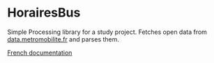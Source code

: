 # HorairesBus
Simple Processing library for a study project. Fetches open data from [data.metromobilite.fr](https://data.metromobilite.fr) and parses them.


[French documentation](https://github.com/AkiroSyan/HorairesBus/blob/master/DOCUMENTATION_FR.md)
